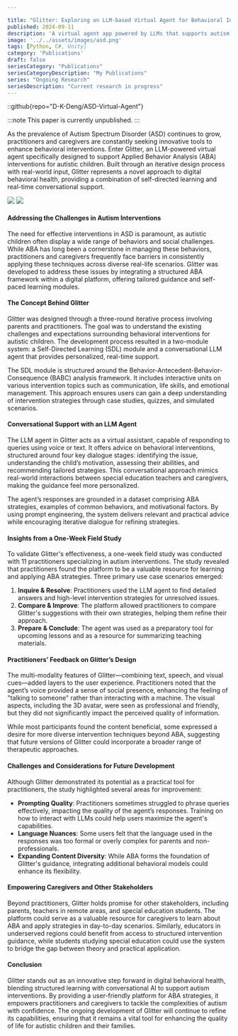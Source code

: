 ```yaml
---

title: "Glitter: Exploring an LLM-based Virtual Agent for Behavioral Interventions Aimed at Practitioners and Caregivers of Autistic Children in a Field Study"
published: 2024-09-11
description: 'A virtual agent app powered by LLMs that supports autism interventions.'
image: '../../assets/images/asd.png'
tags: [Python, C#, Unity]
category: 'Publications'
draft: false 
seriesCategory: "Publications"
seriesCategoryDescription: "My Publications"
series: "Ongoing Research"
seriesDescription: "Current research in progress"
---
```


::github{repo="D-K-Deng/ASD-Virtual-Agent"}

:::note
This paper is currently unpublished.
:::

As the prevalence of Autism Spectrum Disorder (ASD) continues to grow, practitioners and caregivers are constantly seeking innovative tools to enhance behavioral interventions. Enter Glitter, an LLM-powered virtual agent specifically designed to support Applied Behavior Analysis (ABA) interventions for autistic children. Built through an iterative design process with real-world input, Glitter represents a novel approach to digital behavioral health, providing a combination of self-directed learning and real-time conversational support.

![](/image/ASDarc.png)
![](/image/Userflow.png)

#### Addressing the Challenges in Autism Interventions

The need for effective interventions in ASD is paramount, as autistic children often display a wide range of behaviors and social challenges. While ABA has long been a cornerstone in managing these behaviors, practitioners and caregivers frequently face barriers in consistently applying these techniques across diverse real-life scenarios. Glitter was developed to address these issues by integrating a structured ABA framework within a digital platform, offering tailored guidance and self-paced learning modules.

#### The Concept Behind Glitter

Glitter was designed through a three-round iterative process involving parents and practitioners. The goal was to understand the existing challenges and expectations surrounding behavioral interventions for autistic children. The development process resulted in a two-module system: a Self-Directed Learning (SDL) module and a conversational LLM agent that provides personalized, real-time support.

The SDL module is structured around the Behavior-Antecedent-Behavior-Consequence (BABC) analysis framework. It includes interactive units on various intervention topics such as communication, life skills, and emotional management. This approach ensures users can gain a deep understanding of intervention strategies through case studies, quizzes, and simulated scenarios.

#### Conversational Support with an LLM Agent

The LLM agent in Glitter acts as a virtual assistant, capable of responding to queries using voice or text. It offers advice on behavioral interventions, structured around four key dialogue stages: identifying the issue, understanding the child’s motivation, assessing their abilities, and recommending tailored strategies. This conversational approach mimics real-world interactions between special education teachers and caregivers, making the guidance feel more personalized.

The agent’s responses are grounded in a dataset comprising ABA strategies, examples of common behaviors, and motivational factors. By using prompt engineering, the system delivers relevant and practical advice while encouraging iterative dialogue for refining strategies.

#### Insights from a One-Week Field Study

To validate Glitter's effectiveness, a one-week field study was conducted with 11 practitioners specializing in autism interventions. The study revealed that practitioners found the platform to be a valuable resource for learning and applying ABA strategies. Three primary use case scenarios emerged:

1. **Inquire & Resolve**: Practitioners used the LLM agent to find detailed answers and high-level intervention strategies for unresolved issues.
2. **Compare & Improve**: The platform allowed practitioners to compare Glitter's suggestions with their own strategies, helping them refine their approach.
3. **Prepare & Conclude**: The agent was used as a preparatory tool for upcoming lessons and as a resource for summarizing teaching materials.

#### Practitioners’ Feedback on Glitter’s Design

The multi-modality features of Glitter—combining text, speech, and visual cues—added layers to the user experience. Practitioners noted that the agent’s voice provided a sense of social presence, enhancing the feeling of "talking to someone" rather than interacting with a machine. The visual aspects, including the 3D avatar, were seen as professional and friendly, but they did not significantly impact the perceived quality of information.

While most participants found the content beneficial, some expressed a desire for more diverse intervention techniques beyond ABA, suggesting that future versions of Glitter could incorporate a broader range of therapeutic approaches.

#### Challenges and Considerations for Future Development

Although Glitter demonstrated its potential as a practical tool for practitioners, the study highlighted several areas for improvement:
- **Prompting Quality**: Practitioners sometimes struggled to phrase queries effectively, impacting the quality of the agent’s responses. Training on how to interact with LLMs could help users maximize the agent's capabilities.
- **Language Nuances**: Some users felt that the language used in the responses was too formal or overly complex for parents and non-professionals.
- **Expanding Content Diversity**: While ABA forms the foundation of Glitter's guidance, integrating additional behavioral models could enhance its flexibility.

#### Empowering Caregivers and Other Stakeholders

Beyond practitioners, Glitter holds promise for other stakeholders, including parents, teachers in remote areas, and special education students. The platform could serve as a valuable resource for caregivers to learn about ABA and apply strategies in day-to-day scenarios. Similarly, educators in underserved regions could benefit from access to structured intervention guidance, while students studying special education could use the system to bridge the gap between theory and practical application.

#### Conclusion

Glitter stands out as an innovative step forward in digital behavioral health, blending structured learning with conversational AI to support autism interventions. By providing a user-friendly platform for ABA strategies, it empowers practitioners and caregivers to tackle the complexities of autism with confidence. The ongoing development of Glitter will continue to refine its capabilities, ensuring that it remains a vital tool for enhancing the quality of life for autistic children and their families.
